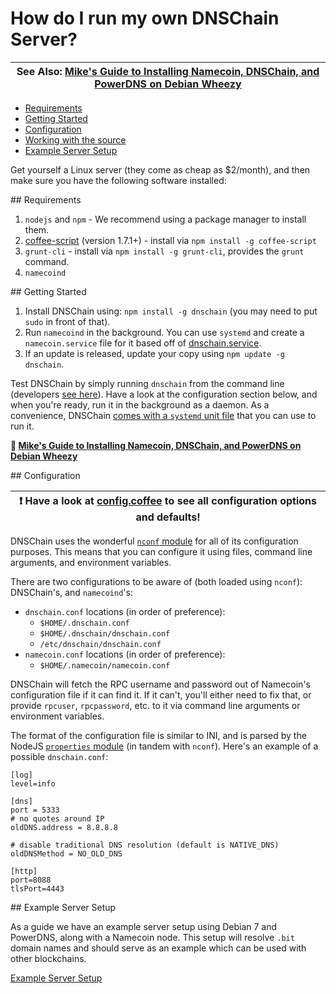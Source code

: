# How do I run my own DNSChain Server?

| **See Also: [Mike's Guide to Installing Namecoin, DNSChain, and PowerDNS on Debian Wheezy](http://mikeward.net/how-to-setup-a-blockchain-dns-server-with-dnschain/)** |
|-----------------------------------------------------------------------------------------------------------------------------------------------------------|

- [Requirements](#Requirements)
- [Getting Started](#Getting)
- [Configuration](#Configuration)
- [Working with the source](#Working)
- [Example Server Setup](#Example)

Get yourself a Linux server (they come as cheap as $2/month), and then make sure you have the following software installed:

<a name="Requirements"/>
## Requirements

1. `nodejs` and `npm` - We recommend using a package manager to install them.
2. [coffee-script](https://github.com/jashkenas/coffee-script) (version 1.7.1+) - install via `npm install -g coffee-script`
3. `grunt-cli` - install via `npm install -g grunt-cli`, provides the `grunt` command.
4. `namecoind`

<!--5. `libgmp` - needed by Mozilla's [jwcrypto](https://github.com/mozilla/jwcrypto), install using `apt-get install libgmp-dev` (Debian) or `brew install gmp` (OS X).

DNSChain __does not use the NodeJS crypto module__ for generating signed headers because that module uses `OpenSSL` (which is considered harmful [1](http://www.peereboom.us/assl/assl/html/openssl.html)[2](https://www.openssl.org/news/vulnerabilities.html)). Instead, Mozilla's [jwcrypto](https://github.com/mozilla/jwcrypto) is used.-->

<a name="Getting"/>
## Getting Started

1. Install DNSChain using: `npm install -g dnschain` (you may need to put `sudo` in front of that).
2. Run `namecoind` in the background. You can use `systemd` and create a `namecoin.service` file for it based off of [dnschain.service](<../scripts/dnschain.service>).
3. If an update is released, update your copy using `npm update -g dnschain`.

Test DNSChain by simply running `dnschain` from the command line (developers [see here](#Working)). Have a look at the configuration section below, and when you're ready, run it in the background as a daemon. As a convenience, DNSChain [comes with a `systemd` unit file](<../scripts/dnschain.service>) that you can use to run it.

**:page_facing_up: [Mike's Guide to Installing Namecoin, DNSChain, and PowerDNS on Debian Wheezy](http://mikeward.net/how-to-setup-a-blockchain-dns-server-with-dnschain/)**

<a name="Configuration"/>
## Configuration

| **:exclamation: Have a look at [config.coffee](<../src/lib/config.coffee>) to see all configuration options and defaults!** |
|-----------------------------------------------------------------------------------------------------------------------------|

DNSChain uses the wonderful [`nconf` module](https://github.com/flatiron/nconf) for all of its configuration purposes. This means that you can configure it using files, command line arguments, and environment variables.

There are two configurations to be aware of (both loaded using `nconf`): DNSChain's, and `namecoind`'s:

- `dnschain.conf` locations (in order of preference):
    - `$HOME/.dnschain.conf`
    - `$HOME/.dnschain/dnschain.conf`
    - `/etc/dnschain/dnschain.conf`
- `namecoin.conf` locations (in order of preference):
    - `$HOME/.namecoin/namecoin.conf`

DNSChain will fetch the RPC username and password out of Namecoin's configuration file if it can find it. If it can't, you'll either need to fix that, or provide `rpcuser`, `rpcpassword`, etc. to it via command line arguments or environment variables.

The format of the configuration file is similar to INI, and is parsed by the NodeJS [`properties` module](https://github.com/gagle/node-properties) (in tandem with `nconf`). Here's an example of a possible `dnschain.conf`:

    [log]
    level=info
    
    [dns]
    port = 5333
    # no quotes around IP
    oldDNS.address = 8.8.8.8
    
    # disable traditional DNS resolution (default is NATIVE_DNS)
    oldDNSMethod = NO_OLD_DNS
    
    [http]
    port=8088
    tlsPort=4443

<a name="Example"/>
## Example Server Setup

As a guide we have an example server setup using Debian 7 and PowerDNS, along with a Namecoin node. This setup will resolve `.bit` domain names and should serve as an example which can be used with other blockchains.

[Example Server Setup](example-server-setup.md)